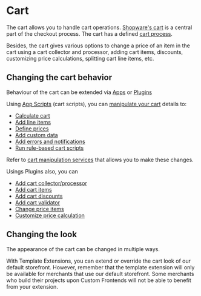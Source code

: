 # Cart

The cart allows you to handle cart operations. [Shopware's cart](https://developer.shopware.com/docs/concepts/commerce/checkout-concept/cart) is a central part of the checkout process. The cart has a defined [cart process](https://developer.shopware.com/docs/resources/guidelines/code/cart-process).

Besides, the cart gives various options to change a price of an item in the cart using a cart collector and processor, adding cart items, discounts, customizing price calculations, splitting cart line items, etc.

## Changing the cart behavior

Behaviour of the cart can be extended via [Apps](https://developer.shopware.com/docs/guides/plugins/apps/app-scripts) or [Plugins](https://developer.shopware.com/docs/guides/plugins/plugins/checkout/cart)

Using [App Scripts](https://developer.shopware.com/docs/resources/references/adr/app/2021-10-21-app-scripting) (cart scripts), you can [manipulate your cart](https://developer.shopware.com/docs/guides/plugins/apps/app-scripts/cart-manipulation#overview) details to:

* [Calculate cart](https://developer.shopware.com/docs/guides/plugins/apps/app-scripts/cart-manipulation#calculating-the-cart)
* [Add line items](https://developer.shopware.com/docs/guides/plugins/apps/app-scripts/cart-manipulation#line-items)
* [Define prices](https://developer.shopware.com/docs/guides/plugins/apps/app-scripts/cart-manipulation#price-definitions)
* [Add custom data](https://developer.shopware.com/docs/guides/plugins/apps/app-scripts/cart-manipulation#add-custom-data-to-line-items)
* [Add errors and notifications](https://developer.shopware.com/docs/guides/plugins/apps/app-scripts/cart-manipulation#add-errors-and-notifications-to-the-cart)
* [Run rule-based cart scripts](https://developer.shopware.com/docs/guides/plugins/apps/app-scripts/cart-manipulation#rule-based-cart-scripts)

Refer to [cart manipulation services](https://developer.shopware.com/docs/resources/references/app-reference/script-reference/cart-manipulation-script-services-reference) that allows you to make these changes.

Usings Plugins also, you can

* [Add cart collector/processor](https://developer.shopware.com/docs/guides/plugins/plugins/checkout/cart/add-cart-processor-collector)
* [Add cart items](https://developer.shopware.com/docs/guides/plugins/plugins/checkout/cart/add-cart-items)
* [Add cart discounts](https://developer.shopware.com/docs/guides/plugins/plugins/checkout/cart/add-cart-discounts)
* [Add cart validator](https://developer.shopware.com/docs/guides/plugins/plugins/checkout/cart/add-cart-validator)
* [Change price items](https://developer.shopware.com/docs/guides/plugins/plugins/checkout/cart/change-price-of-item)
* [Customize price calculation](https://developer.shopware.com/docs/guides/plugins/plugins/checkout/cart/customize-price-calculation)

## Changing the look

The appearance of the cart can be changed in multiple ways.

With Template Extensions, you can extend or override the cart look of our default storefront. However, remember that the template extension will only be available for merchants that use our default storefront. Some merchants who build their projects upon Custom Frontends will not be able to benefit from your extension.
